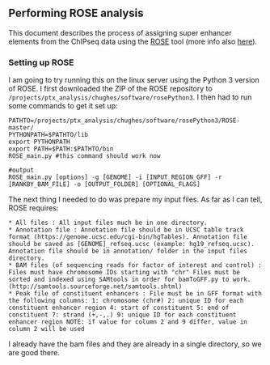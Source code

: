 ## Performing ROSE analysis

This document describes the process of assigning super enhancer elements from the ChIPseq data using the [ROSE](https://github.com/stjude/ROSE) tool (more info also [here](http://younglab.wi.mit.edu/super_enhancer_code.html)).

### Setting up ROSE

I am going to try running this on the linux server using the Python 3 version of ROSE. I first downloaded the ZIP of the ROSE repository to `/projects/ptx_analysis/chughes/software/rosePython3`. I then had to run some commands to get it set up:

```shell
PATHTO=/projects/ptx_analysis/chughes/software/rosePython3/ROSE-master/
PYTHONPATH=$PATHTO/lib
export PYTHONPATH
export PATH=$PATH:$PATHTO/bin
ROSE_main.py #this command should work now

#output
ROSE_main.py [options] -g [GENOME] -i [INPUT_REGION_GFF] -r [RANKBY_BAM_FILE] -o [OUTPUT_FOLDER] [OPTIONAL_FLAGS]
```

The next thing I needed to do was prepare my input files. As far as I can tell, ROSE requires:

    * All files : All input files much be in one directory.
    * Annotation file : Annotation file should be in UCSC table track format (https://genome.ucsc.edu/cgi-bin/hgTables). Annotation file should be saved as [GENOME]_refseq.ucsc (example: hg19_refseq.ucsc). Annotation file should be in annotation/ folder in the input files directory.
    * BAM files (of sequencing reads for factor of interest and control) : Files must have chromosome IDs starting with "chr" Files must be sorted and indexed using SAMtools in order for bamToGFF.py to work. (http://samtools.sourceforge.net/samtools.shtml)
    * Peak file of constituent enhancers : File must be in GFF format with the following columns: 1: chromosome (chr#) 2: unique ID for each constituent enhancer region 4: start of constituent 5: end of constituent 7: strand (+,-,.) 9: unique ID for each constituent enhancer region NOTE: if value for column 2 and 9 differ, value in column 2 will be used


I already have the bam files and they are already in a single directory, so we are good there. 
